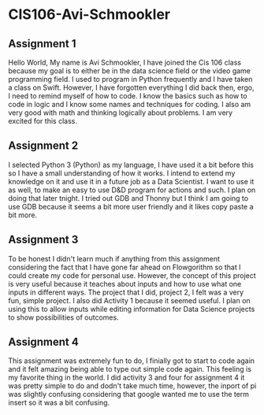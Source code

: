 # CIS106-Avi-Schmookler

## Assignment 1

Hello World, My name is Avi Schmookler, I have joined the Cis 106 class because my goal is to either be in the data science field or the video game programming field. I used to program in Python frequently and I have taken a class on Swift. However, I have forgotten everything I did back then, ergo, I need to remind myself of how to code. I know the basics such as how to code in logic and I know some names and techniques for coding. I also am very good with math and thinking logically about problems. I am very excited for this class.

## Assignment 2

I selected Python 3 (Python) as my language, I have used it a bit before this so I have a small understanding of how it works. I intend to extend my knowledge on it and use it in a future job as a Data Scientist. I want to use it as well, to make an easy to use D&D program for actions and such. I plan on doing that later tnight. I tried out GDB and Thonny but I think I am going to use GDB because it seems a bit more user friendly and it likes copy paste a bit more.

## Assignment 3

To be honest I didn't learn much if anything from this assignment considering the fact that I have gone far ahead on Flowgorithm so that I could create my code for personal use. However, the concept of this project is very useful because it teaches about inputs and how to use what one inputs in different ways. The project that I did, project 2, I felt was a very fun, simple project. I also did Activity 1 because it seemed useful. I plan on using this to allow inputs while editing information for Data Science projects to show possibilities of outcomes.

## Assignment 4

This assignment was extremely fun to do, I finially got to start to code again and it felt amazing being able to type out simple code again. This feeling is my favorite thing in the world. I did activity 3 and four for assignment 4 it was pretty simple to do and dodn't take much time, however, the inport of pi was slightly confusing considering that google wanted me to use the term insert so it was a bit confusing.
